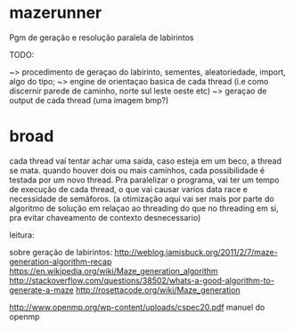 # mazerunner

Pgm de geração e resolução paralela de labirintos

TODO:

~> procedimento de geraçao do labirinto, sementes, aleatoriedade, import, algo do tipo;
~> engine de orientaçao basica de cada thread (i.e como discernir parede de caminho, norte sul leste oeste etc)
~> geraçao de output de cada thread (uma imagem bmp?)

# broad

  cada thread vai tentar achar uma saida, caso esteja em um beco, a thread se mata. quando houver dois ou mais caminhos, cada possibilidade é testada por um novo thread. Pra paralelizar o programa, vai ter um tempo de execução de cada thread, o que vai causar varios data race e necessidade de semáforos. (a otimização aqui vai ser mais por parte do algoritmo de solução em relaçao ao threading do que no threading em si, pra evitar chaveamento de contexto desnecessario)
  
  leitura:
  
  sobre geração de labirintos:
  http://weblog.jamisbuck.org/2011/2/7/maze-generation-algorithm-recap
  https://en.wikipedia.org/wiki/Maze_generation_algorithm
  http://stackoverflow.com/questions/38502/whats-a-good-algorithm-to-generate-a-maze
  http://rosettacode.org/wiki/Maze_generation
  
  http://www.openmp.org/wp-content/uploads/cspec20.pdf manuel do openmp
